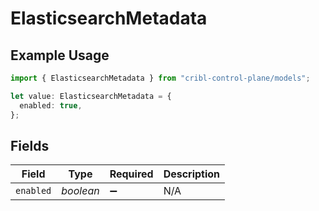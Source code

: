 # ElasticsearchMetadata

## Example Usage

```typescript
import { ElasticsearchMetadata } from "cribl-control-plane/models";

let value: ElasticsearchMetadata = {
  enabled: true,
};
```

## Fields

| Field              | Type               | Required           | Description        |
| ------------------ | ------------------ | ------------------ | ------------------ |
| `enabled`          | *boolean*          | :heavy_minus_sign: | N/A                |